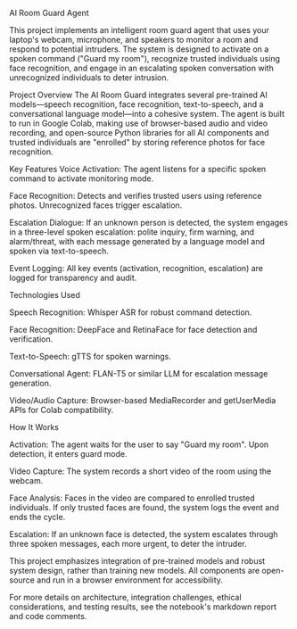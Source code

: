 AI Room Guard Agent

This project implements an intelligent room guard agent that uses your laptop's webcam, microphone, and speakers to monitor a room and respond to potential intruders. The system is designed to activate on a spoken command ("Guard my room"), recognize trusted individuals using face recognition, and engage in an escalating spoken conversation with unrecognized individuals to deter intrusion.

Project Overview
The AI Room Guard integrates several pre-trained AI models—speech recognition, face recognition, text-to-speech, and a conversational language model—into a cohesive system. The agent is built to run in Google Colab, making use of browser-based audio and video recording, and open-source Python libraries for all AI components and trusted individuals are "enrolled" by storing reference photos for face recognition.

Key Features
Voice Activation: The agent listens for a specific spoken command to activate monitoring mode.

Face Recognition: Detects and verifies trusted users using reference photos. Unrecognized faces trigger escalation.

Escalation Dialogue: If an unknown person is detected, the system engages in a three-level spoken escalation: polite inquiry, firm warning, and alarm/threat, with each message generated by a language model and spoken via text-to-speech.

Event Logging: All key events (activation, recognition, escalation) are logged for transparency and audit.

Technologies Used

Speech Recognition: Whisper ASR for robust command detection.

Face Recognition: DeepFace and RetinaFace for face detection and verification.

Text-to-Speech: gTTS for spoken warnings.

Conversational Agent: FLAN-T5 or similar LLM for escalation message generation.

Video/Audio Capture: Browser-based MediaRecorder and getUserMedia APIs for Colab compatibility.

How It Works

Activation: The agent waits for the user to say "Guard my room". Upon detection, it enters guard mode.

Video Capture: The system records a short video of the room using the webcam.

Face Analysis: Faces in the video are compared to enrolled trusted individuals. If only trusted faces are found, the system logs the event and ends the cycle.

Escalation: If an unknown face is detected, the system escalates through three spoken messages, each more urgent, to deter the intruder.


This project emphasizes integration of pre-trained models and robust system design, rather than training new models. All components are open-source and run in a browser environment for accessibility.



For more details on architecture, integration challenges, ethical considerations, and testing results, see the notebook's markdown report and code comments.
